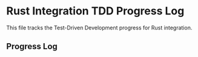 # Rust Integration TDD Progress Log

This file tracks the Test-Driven Development progress for Rust integration.

## Progress Log

